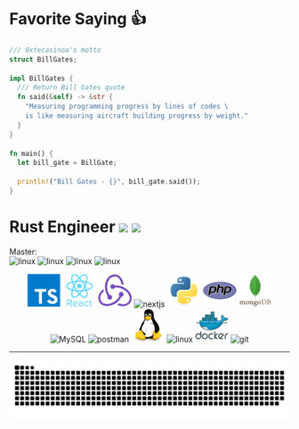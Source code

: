 # Favorite Saying 👍

```rust
/// 0xtecasinoa's motto
struct BillGates;

impl BillGates {
  /// Return Bill Gates quote
  fn said(&self) -> &str {
    "Measuring programming progress by lines of codes \
    is like measuring aircraft building progress by weight."
  }
}

fn main() {
  let bill_gate = BillGate;

  println!("Bill Gates - {}", bill_gate.said());
}
```


# Rust Engineer ![](https://img.shields.io/badge/rust-%23000000.svg?style=for-the-badge&logo=rust&logoColor=white) ![](https://img.shields.io/badge/-Hackerrank-2EC866?style=for-the-badge&logo=HackerRank&logoColor=white)
<p> 
    Master: <br />
    <img src="https://s2.coinmarketcap.com/static/img/coins/64x64/1.png" alt="linux" width="60" height="60"/>
    <img src="https://docs.soliditylang.org/en/v0.8.11/_static/logo.svg" alt="linux" width="60" height="60"/>
    <img src="https://www.rust-lang.org/static/images/rust-logo-blk.svg" alt="linux" width="60" height="60"/>
    <img src="https://s2.coinmarketcap.com/static/img/coins/64x64/1.png" alt="linux" width="60" height="60"/>
</p>
<p align="center">   
    <img src="https://raw.githubusercontent.com/devicons/devicon/master/icons/typescript/typescript-original.svg" alt="typescript" width="60" height="60"/>  
    <img src="https://raw.githubusercontent.com/devicons/devicon/master/icons/react/react-original-wordmark.svg" alt="react" width="60" height="60"/>  
    <img src="https://raw.githubusercontent.com/devicons/devicon/master/icons/redux/redux-original.svg" alt="redux" width="60" height="60"/>  
    <img src="https://cdn.worldvectorlogo.com/logos/nextjs-2.svg" alt="nextjs" width="60" height="60"/>     
    <img src="https://raw.githubusercontent.com/devicons/devicon/master/icons/python/python-original.svg" alt="python" width="60" height="60"/>      
    <img src="https://raw.githubusercontent.com/devicons/devicon/master/icons/php/php-original.svg" alt="php" width="60" height="60"/>   
    <img src="https://raw.githubusercontent.com/devicons/devicon/master/icons/mongodb/mongodb-original-wordmark.svg" alt="mongodb" width="60" height="60"/>  
    <img  src="https://profilinator.rishav.dev/skills-assets/mysql-original-wordmark.svg" alt="MySQL" height="60" />   
    <img src="https://www.vectorlogo.zone/logos/getpostman/getpostman-icon.svg" alt="postman" width="60" height="60"/>    
    <img src="https://raw.githubusercontent.com/devicons/devicon/master/icons/linux/linux-original.svg" alt="linux" width="60" height="60"/> 
    <img src="https://docs.nestjs.com/assets/logo-small.svg" alt="linux" width="60" height="60"/> 
    <img src="https://raw.githubusercontent.com/devicons/devicon/master/icons/docker/docker-original-wordmark.svg" alt="docker" width="60" height="60"/>    
    <img src="https://www.vectorlogo.zone/logos/git-scm/git-scm-icon.svg" alt="git" width="60" height="60"/>   
</p>

<!--
<p align="center">
<a class='github-status' href='https://github.com/xfactor-toml'>
    <img height="180px" src='https://github-readme-stats.vercel.app/api?username=Pantom-007&show_icons=true&theme=radical' />
  </a>
<a href="https://github.com/ryo-ma/github-profile-trophy"><img src="https://github-profile-trophy.vercel.app/?username=Pantom-007&theme=dracula&column=4&margin-w=15&margin-h=15" alt="William Potter" /></a>
</p>


**Pantom-007/Pantom-007** is a ✨ _special_ ✨ repository because its `README.md` (this file) appears on your GitHub profile.
-->
<hr>
<!--
<h3 align="center" >Visitor Count</h3>
<a align="center" href="https://profile-counter.glitch.me/{Pantom-007}/count.svg">
  
  ![VisitorCount](https://profile-counter.glitch.me/{Pantom-007}/count.svg)  
  
</a>

#Github Activity📊:

<p align="center">
 <img src="https://github-readme-stats.vercel.app/api/top-langs/?username=Pantom-007&theme=radical&layout=compact&hide=Jupyter%20Notebook"  display=block width=50% height=auto  alt="2" />
</p>
-->

<div align="center"> 
<img src="https://github.com/Platane/snk/raw/output/github-contribution-grid-snake.svg" />
